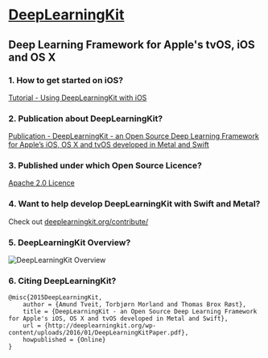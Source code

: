 # [DeepLearningKit](http://deeplearningkit.org)

## Deep Learning Framework for Apple's tvOS, iOS and OS X

### 1. How to get started on iOS?
[Tutorial - Using DeepLearningKit with iOS](http://deeplearningkit.org/tutorials-for-ios-os-x-and-tvos/tutorial-using-deeplearningkit-with-ios-for-iphone-and-ipad/)

### 2. Publication about DeepLearningKit?
[Publication - DeepLearningKit - an Open Source Deep Learning
Framework for Apple’s iOS, OS X and tvOS
developed in Metal and Swift](http://deeplearningkit.org/wp-content/uploads/2016/01/DeepLearningKitPaper.pdf)

### 3. Published under which Open Source Licence?
[Apache 2.0 Licence](https://github.com/DeepLearningKit/DeepLearningKit/blob/master/LICENSE)

### 4. Want to help develop DeepLearningKit with Swift and Metal?
Check out [deeplearningkit.org/contribute/](http://deeplearningkit.org/contribute/)

### 5. DeepLearningKit Overview?
![DeepLearningKit Overview](http://deeplearningkit.github.io/DeepLearningKit/imgs/deeplearningkitoverview.png)

### 6. Citing DeepLearningKit?
```
@misc{2015DeepLearningKit,
    author = {Amund Tveit, Torbjørn Morland and Thomas Brox Røst},
    title = {DeepLearningKit - an Open Source Deep Learning Framework for Apple's iOS, OS X and tvOS developed in Metal and Swift}, 
    url = {http://deeplearningkit.org/wp-content/uploads/2016/01/DeepLearningKitPaper.pdf},
    howpublished = {Online}
}
```

